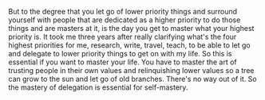  But to the degree that you let go of lower priority things and surround yourself with people that are dedicated as a higher priority to do those things and are masters at it, is the day you get to master what your highest priority is. It took me three years after really clarifying what's the four highest priorities for me, research, write, travel, teach, to be able to let go and delegate to lower priority things to get on with my life. So this is essential if you want to master your life. You have to master the art of trusting people in their own values and relinquishing lower values so a tree can grow to the sun and let go of old branches. There's no way out of it. So the mastery of delegation is essential for self-mastery.